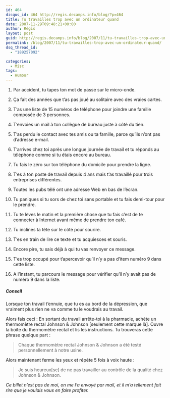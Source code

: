 ```yaml
---
id: 464
disqus_id: 464 http://regis.decamps.info/blog/?p=464
title: Tu travailles trop avec un ordinateur quand
date: 2007-11-29T09:48:21+00:00
author: Régis
layout: post
guid: http://regis.decamps.info/blog/2007/11/tu-travailles-trop-avec-un-ordinateur-quand/
permalink: /blog/2007/11/tu-travailles-trop-avec-un-ordinateur-quand/
dsq_thread_id:
  - "189257092"

categories:
  - Misc
tags:
  - Humour
---
```

1. Par accident, tu tapes ton mot de passe sur le micro-onde.
  
2. Ça fait des années que t’as pas joué au solitaire avec des vraies cartes.
  
3. T’as une liste de 15 numéros de téléphone pour joindre une famille composée de 3 personnes.
  
4. T’envoies un mail à ton collègue de bureau juste à côté du tien.
  
5. T’as perdu le contact avec tes amis ou ta famille, parce qu’ils n’ont pas d’adresse e-mail.
  
6. T’arrives chez toi après une longue journée de travail et tu réponds au téléphone comme si tu étais encore au bureau.
  
7. Tu fais le zéro sur ton téléphone du domicile pour prendre la ligne.
  
8. T’es à ton poste de travail depuis 4 ans mais t’as travaillé pour trois entreprises différentes.
  
10. Toutes les pubs télé ont une adresse Web en bas de l’écran.
  
11. Tu paniques si tu sors de chez toi sans portable et tu fais demi-tour pour le prendre.
  
12. Tu te lèves le matin et la première chose que tu fais c’est de te connecter à Internet avant même de prendre ton café.
  
13. Tu inclines ta tête sur le côté pour sourire.
  
14. T’es en train de lire ce texte et tu acquiesces et souris.
  
15. Encore pire, tu sais déjà à qui tu vas renvoyer ce message.
  
16. T’es trop occupé pour t’apercevoir qu’il n’y a pas d’item numéro 9 dans cette liste.
  
17. A l’instant, tu parcours le message pour vérifier qu’il n’y avait pas de numéro 9 dans la liste. 

##### Conseil

Lorsque ton travail t’ennuie, que tu es au bord de la dépression, que vraiment plus rien ne va comme tu le voudrais au travail. 

Alors fais ceci : En sortant du travail arrête-toi à la pharmacie, achète un thermomètre rectal Johnson & Johnson [seulement cette marque là]. Ouvre la boîte du thermomètre rectal et lis les instructions. Tu trouveras cette phrase quelque part : 

> Chaque thermomètre rectal Johnson & Johnson a été testé personnellement à notre usine. 

Alors maintenant ferme les yeux et répète 5 fois à voix haute : 

> Je suis heureux[se] de ne pas travailler au contrôle de la qualité chez Johnson & Johnson. 

_Ce billet n’est pas de moi, on me l’a envoyé par mail, et il m’a tellement fait rire que je voulais vous en faire profiter._
